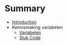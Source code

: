 # Summary

* [Introduction](Readme.md)
* Kennismaking variabelen
    * [Variabelen](1_variabelen/test1.md)
    * [Stuk Code](1_variabelen/code.md)
